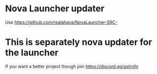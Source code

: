 # Nova Launcher updater

Use https://github.com/realahava/NovaLauncher-SRC-
# This is separately nova updater for the launcher


If you want a better project though join https://discord.gg/astrofn 

